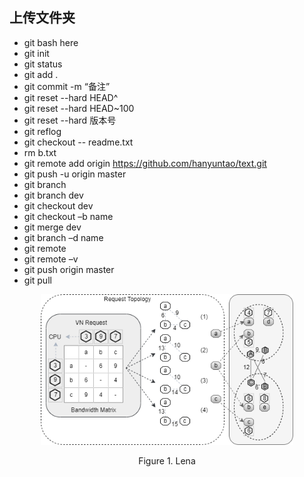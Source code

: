 ## 上传文件夹
* git bash here
* git init
* git status
* git add .
* git commit -m “备注”
* git reset --hard HEAD^
* git reset --hard HEAD~100
* git reset --hard 版本号
* git reflog
* git checkout -- readme.txt
* rm b.txt
* git remote add origin https://github.com/hanyuntao/text.git
* git push -u origin master
* git branch
* git branch dev
* git checkout dev
* git checkout –b name
* git merge dev
* git branch –d name
* git remote
* git remote –v
* git push origin master
* git pull
  
<center>
<img src="picture/paper/Embedded_model1.png" width="80%" />

Figure 1. Lena
</center>
 